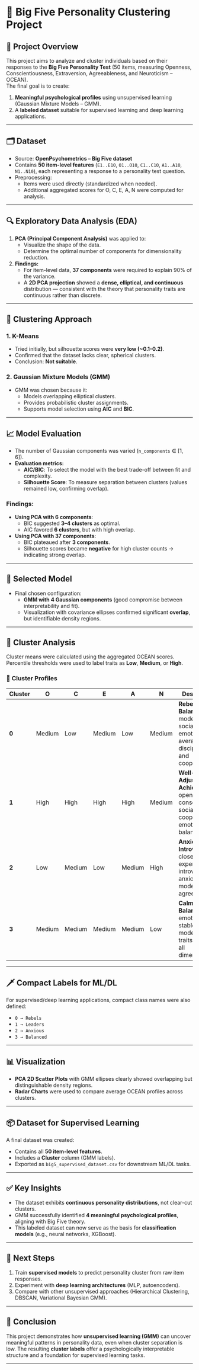 # 🧠 Big Five Personality Clustering Project

## 📌 Project Overview
This project aims to analyze and cluster individuals based on their responses to the **Big Five Personality Test** (50 items, measuring Openness, Conscientiousness, Extraversion, Agreeableness, and Neuroticism – OCEAN).  
The final goal is to create:
1. **Meaningful psychological profiles** using unsupervised learning (Gaussian Mixture Models – GMM).
2. A **labeled dataset** suitable for supervised learning and deep learning applications.

---

## 🗂 Dataset
- Source: **OpenPsychometrics – Big Five dataset**
- Contains **50 item-level features** (`E1..E10`, `O1..O10`, `C1..C10`, `A1..A10`, `N1..N10`), each representing a response to a personality test question.
- Preprocessing:
  - Items were used directly (standardized when needed).
  - Additional aggregated scores for O, C, E, A, N were computed for analysis.

---

## 🔍 Exploratory Data Analysis (EDA)
1. **PCA (Principal Component Analysis)** was applied to:
   - Visualize the shape of the data.
   - Determine the optimal number of components for dimensionality reduction.
2. **Findings:**
   - For item-level data, **37 components** were required to explain 90% of the variance.
   - A **2D PCA projection** showed a **dense, elliptical, and continuous** distribution — consistent with the theory that personality traits are continuous rather than discrete.

---

## 🤖 Clustering Approach

### 1. **K-Means**
- Tried initially, but silhouette scores were **very low (~0.1-0.2)**.
- Confirmed that the dataset lacks clear, spherical clusters.
- Conclusion: **Not suitable**.

### 2. **Gaussian Mixture Models (GMM)**
- GMM was chosen because it:
  - Models overlapping elliptical clusters.
  - Provides probabilistic cluster assignments.
  - Supports model selection using **AIC** and **BIC**.

---

## 📈 Model Evaluation
- The number of Gaussian components was varied (`n_components` ∈ [1, 6]).
- **Evaluation metrics:**
  - **AIC/BIC**: To select the model with the best trade-off between fit and complexity.
  - **Silhouette Score**: To measure separation between clusters (values remained low, confirming overlap).

### **Findings:**
- **Using PCA with 6 components**:
  - BIC suggested **3–4 clusters** as optimal.
  - AIC favored **6 clusters**, but with high overlap.
- **Using PCA with 37 components**:
  - BIC plateaued after **3 components**.
  - Silhouette scores became **negative** for high cluster counts → indicating strong overlap.

---

## 🎯 Selected Model
- Final chosen configuration:  
  - **GMM with 4 Gaussian components** (good compromise between interpretability and fit).
  - Visualization with covariance ellipses confirmed significant **overlap**, but identifiable density regions.

---

## 🧩 Cluster Analysis

Cluster means were calculated using the aggregated OCEAN scores. Percentile thresholds were used to label traits as **Low**, **Medium**, or **High**.  

### 📌 **Cluster Profiles**

| Cluster | O | C | E | A | N | Description |
|---------|---|---|---|---|---|-------------|
| **0** | Medium | Low | Medium | Low | Medium | **Rebellious Balanced** – moderately sociable, emotionally average, less disciplined and cooperative. |
| **1** | High | High | High | High | Medium | **Well-Adjusted Achievers** – open, conscientious, sociable, cooperative, emotionally balanced. |
| **2** | Low | Medium | Low | Medium | High | **Anxious Introverts** – closed to experiences, introverted, anxious, moderately agreeable. |
| **3** | Medium | Medium | Medium | Medium | Low | **Calm Balanced** – emotionally stable, with moderate traits across all dimensions. |

---

## 🗡️ Compact Labels for ML/DL
For supervised/deep learning applications, compact class names were also defined:
- `0 → Rebels`
- `1 → Leaders`
- `2 → Anxious`
- `3 → Balanced`

---

## 📊 Visualization
- **PCA 2D Scatter Plots** with GMM ellipses clearly showed overlapping but distinguishable density regions.
- **Radar Charts** were used to compare average OCEAN profiles across clusters.

---

## 📦 Dataset for Supervised Learning
A final dataset was created:
- Contains all **50 item-level features**.
- Includes a **Cluster** column (GMM labels).
- Exported as `big5_supervised_dataset.csv` for downstream ML/DL tasks.

---

## ✅ Key Insights
- The dataset exhibits **continuous personality distributions**, not clear-cut clusters.
- GMM successfully identified **4 meaningful psychological profiles**, aligning with Big Five theory.
- This labeled dataset can now serve as the basis for **classification models** (e.g., neural networks, XGBoost).

---

## 🚀 Next Steps
1. Train **supervised models** to predict personality cluster from raw item responses.
2. Experiment with **deep learning architectures** (MLP, autoencoders).
3. Compare with other unsupervised approaches (Hierarchical Clustering, DBSCAN, Variational Bayesian GMM).

---

## 🏁 Conclusion
This project demonstrates how **unsupervised learning (GMM)** can uncover meaningful patterns in personality data, even when cluster separation is low. The resulting **cluster labels** offer a psychologically interpretable structure and a foundation for supervised learning tasks.

---
